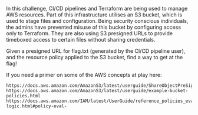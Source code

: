 In this challenge, CI/CD pipelines and Terraform are being used to manage AWS resources. Part of this infrastructure utilises an S3 bucket, which is used to stage files and configuration. Being security conscious individuals, the admins have prevented misuse of this bucket by configuring access only to Terraform. They are also using S3 presigned URLs to provide timeboxed access to certain files without sharing credentials.

Given a presigned URL for flag.txt (generated by the CI/CD pipeline user), and the resource policy applied to the S3 bucket, find a way to get at the flag!

If you need a primer on some of the AWS concepts at play here:

    https://docs.aws.amazon.com/AmazonS3/latest/userguide/ShareObjectPreSignedURL.html
    https://docs.aws.amazon.com/AmazonS3/latest/userguide/example-bucket-policies.html
    https://docs.aws.amazon.com/IAM/latest/UserGuide/reference_policies_evaluation-logic.html#policy-eval-

